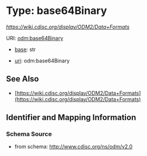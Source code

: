 # Type: base64Binary




_https://wiki.cdisc.org/display/ODM2/Data+Formats_



URI: [odm:base64Binary](http://www.cdisc.org/ns/odm/v2.0/base64Binary)

* [base](https://w3id.org/linkml/base): str

* [uri](https://w3id.org/linkml/uri): odm:base64Binary









## See Also

* [https://wiki.cdisc.org/display/ODM2/Data+Formats](https://wiki.cdisc.org/display/ODM2/Data+Formats)

## Identifier and Mapping Information







### Schema Source


* from schema: http://www.cdisc.org/ns/odm/v2.0



